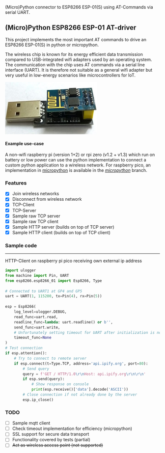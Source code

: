 (Micro)Python connector to ESP8266 ESP-01(S) using AT-Commands via serial UART.

## (Micro)Python ESP8266 ESP-01 AT-driver

This project implements the most important AT commands to drive an ESP8266 ESP-01(S) in python or micropython.

The wireless chip is known for its energy efficient data transmission compared to USB-integrated wifi adapters used by
an operating system. The communication with the chip uses AT commands via a serial line interface (UART). It is
therefore not suitable as a general wifi adapter but very useful in low-energy scenarios like microcontrollers for IoT.

![ESP8266 ESP-01 with usb adapter](https://github.com/RalfHerzog/ESP8266-ESP01-python/blob/micropython/img/esp8266_esp-01.jpg?raw=true)

#### Example use-case

A non-wifi raspberry pi (version 1+2) or rpi zero (v1.2 + v1.3) which run on battery or low power can use the python
implementation to connect a custom python application to a wireless network. For raspberry pico, an implementation in
[micropython](https://micropython.org/) is available in the
[_micropython_](https://github.com/RalfHerzog/ESP8266-ESP01-python/tree/micropython) branch.

### Features

* [X] Join wireless networks
* [X] Disconnect from wireless network
* [X] TCP-Client
* [X] TCP-Server
* [X] Sample raw TCP server
* [X] Sample raw TCP client
* [X] Sample HTTP server (builds on top of TCP server)
* [X] Sample HTTP client (builds on top of TCP client)

### Sample code

---
HTTP-Client on raspberry pi pico receiving own external ip address

```python
import ulogger
from machine import Pin, UART
from esp8266.esp8266_01 import Esp8266, Type

# Connected to UART1 at GP4 and GP5
uart = UART(1, 115200, tx=Pin(4), rx=Pin(5))

esp = Esp8266(
    log_level=ulogger.DEBUG,
    read_func=uart.read,
    readline_func=lambda: uart.readline() or b'',
    send_func=uart.write,
    # Unfortunately setting timeout for UART after initialization is not possible
    timeout_func=None
)
# Test connection
if esp.attention():
    # Try to connect to remote server
    if esp.connect(t=Type.TCP, address='api.ipify.org', port=80):
        # Send query
        query = f'GET / HTTP/1.0\r\nHost: api.ipify.org\r\n\r\n'
        if esp.send(query):
            # Show response on console
            print(esp.receive()['data'].decode('ASCII'))
        # Close connection if not already done by the server
        esp.ip_close()
```

### TODO

* [ ] Sample mqtt client
* [ ] Check timeout implementation for efficiency (micropython)
* [ ] SSL support for secure data transport
* [ ] Functionality covered by tests (partial)
* [ ] ~~Act as wireless access point (not supported)~~